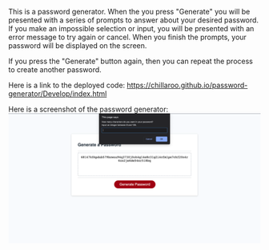 This is a password generator. When the you press "Generate" you will be presented with a series of prompts to answer about your desired password. If you make an impossible selection or input, you will be presented with an error message to try again or cancel. When you finish the prompts, your password will be displayed on the screen. 

If you press the "Generate" button again, then you can repeat the process to create another password.

Here is a link to the deployed code: https://chillaroo.github.io/password-generator/Develop/index.html

Here is a screenshot of the password generator:
![](/screenshot.png)
